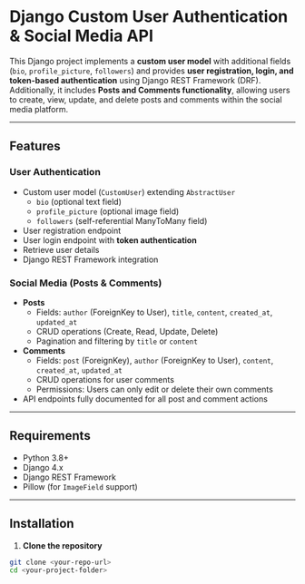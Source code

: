 # Django Custom User Authentication & Social Media API

This Django project implements a **custom user model** with additional fields (`bio`, `profile_picture`, `followers`) and provides **user registration, login, and token-based authentication** using Django REST Framework (DRF).  
Additionally, it includes **Posts and Comments functionality**, allowing users to create, view, update, and delete posts and comments within the social media platform.

---

## Features

### User Authentication
- Custom user model (`CustomUser`) extending `AbstractUser`
  - `bio` (optional text field)
  - `profile_picture` (optional image field)
  - `followers` (self-referential ManyToMany field)
- User registration endpoint
- User login endpoint with **token authentication**
- Retrieve user details
- Django REST Framework integration

### Social Media (Posts & Comments)
- **Posts**
  - Fields: `author` (ForeignKey to User), `title`, `content`, `created_at`, `updated_at`
  - CRUD operations (Create, Read, Update, Delete)
  - Pagination and filtering by `title` or `content`
- **Comments**
  - Fields: `post` (ForeignKey), `author` (ForeignKey to User), `content`, `created_at`, `updated_at`
  - CRUD operations for user comments
  - Permissions: Users can only edit or delete their own comments
- API endpoints fully documented for all post and comment actions

---

## Requirements

- Python 3.8+
- Django 4.x
- Django REST Framework
- Pillow (for `ImageField` support)

---

## Installation

1. **Clone the repository**

```bash
git clone <your-repo-url>
cd <your-project-folder>
